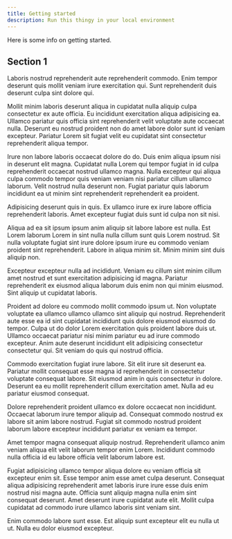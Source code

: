 ```yaml
---
title: Getting started
description: Run this thingy in your local environment
---
```


Here is some info on getting started.

## Section 1

Laboris nostrud reprehenderit aute reprehenderit commodo. Enim tempor deserunt quis mollit veniam irure exercitation qui. Sunt reprehenderit duis deserunt culpa sint dolore qui.

Mollit minim laboris deserunt aliqua in cupidatat nulla aliquip culpa consectetur ex aute officia. Eu incididunt exercitation aliqua adipisicing ea. Ullamco pariatur quis officia sint reprehenderit velit voluptate aute occaecat nulla. Deserunt eu nostrud proident non do amet labore dolor sunt id veniam excepteur. Pariatur Lorem sit fugiat velit eu cupidatat sint consectetur reprehenderit aliqua tempor.

Irure non labore laboris occaecat dolore do do. Duis enim aliqua ipsum nisi in deserunt elit magna. Cupidatat nulla Lorem qui tempor fugiat in id culpa reprehenderit occaecat nostrud ullamco magna. Nulla excepteur qui aliqua culpa commodo tempor quis veniam veniam nisi pariatur cillum ullamco laborum. Velit nostrud nulla deserunt non. Fugiat pariatur quis laborum incididunt ea ut minim sint reprehenderit reprehenderit ea proident.

Adipisicing deserunt quis in quis. Ex ullamco irure ex irure labore officia reprehenderit laboris. Amet excepteur fugiat duis sunt id culpa non sit nisi.

Aliqua ad ea sit ipsum ipsum anim aliquip sit labore labore est nulla. Est Lorem laborum Lorem in sint nulla nulla cillum sunt quis Lorem nostrud. Sit nulla voluptate fugiat sint irure dolore ipsum irure eu commodo veniam proident sint reprehenderit. Labore in aliqua minim sit. Minim minim sint duis aliquip non.

Excepteur excepteur nulla ad incididunt. Veniam eu cillum sint minim cillum amet nostrud et sunt exercitation adipisicing id magna. Pariatur reprehenderit ex eiusmod aliqua laborum duis enim non qui minim eiusmod. Sint aliquip ut cupidatat laboris.

Proident ad dolore eu commodo mollit commodo ipsum ut. Non voluptate voluptate ea ullamco ullamco ullamco sint aliquip qui nostrud. Reprehenderit aute esse ea id sint cupidatat incididunt quis dolore eiusmod eiusmod do tempor. Culpa ut do dolor Lorem exercitation quis proident labore duis ut. Ullamco occaecat pariatur nisi minim pariatur eu ad irure commodo excepteur. Anim aute deserunt incididunt elit adipisicing consectetur consectetur qui. Sit veniam do quis qui nostrud officia.

Commodo exercitation fugiat irure labore. Sit elit irure sit deserunt ea. Pariatur mollit consequat esse magna id reprehenderit in consectetur voluptate consequat labore. Sit eiusmod anim in quis consectetur in dolore. Deserunt ea eu mollit reprehenderit cillum exercitation amet. Nulla ad eu pariatur eiusmod consequat.

Dolore reprehenderit proident ullamco ex dolore occaecat non incididunt. Occaecat laborum irure tempor aliquip ad. Consequat commodo nostrud ex labore sit anim labore nostrud. Fugiat sit commodo nostrud proident laborum labore excepteur incididunt pariatur ex veniam ea tempor.

Amet tempor magna consequat aliquip nostrud. Reprehenderit ullamco anim veniam aliqua elit velit laborum tempor enim Lorem. Incididunt commodo nulla officia id eu labore officia velit laborum labore est.

Fugiat adipisicing ullamco tempor aliqua dolore eu veniam officia sit excepteur enim sit. Esse tempor anim esse amet culpa deserunt. Consequat aliqua adipisicing reprehenderit amet laboris irure irure esse duis enim nostrud nisi magna aute. Officia sunt aliquip magna nulla enim sint consequat deserunt. Amet deserunt irure cupidatat aute elit. Mollit culpa cupidatat ad commodo irure ullamco laboris sint veniam sint.

Enim commodo labore sunt esse. Est aliquip sunt excepteur elit eu nulla ut ut. Nulla eu dolor eiusmod excepteur.

